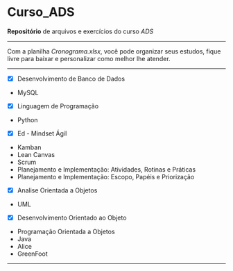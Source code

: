 # Curso_ADS
 **Repositório** de arquivos e exercícios do curso *ADS*
 ***

Com a planilha *Cronograma.xlsx*, você pode organizar seus estudos, fique livre para baixar e personalizar como melhor lhe atender.
***

 - [x] Desenvolvimento de Banco de Dados
  * MySQL
 - [x] Linguagem de Programação
  * Python
 - [x] Ed - Mindset Ágil
  * Kamban
  * Lean Canvas
  * Scrum
  * Planejamento e Implementação: Atividades, Rotinas e Práticas
  * Planejamento e Implementação: Escopo, Papéis e Priorização
 - [x] Analise Orientada a Objetos
  * UML
 - [x] Desenvolvimento Orientado ao Objeto
  * Programação Orientada a Objetos
  * Java
  * Alice
  * GreenFoot
  
  
***
